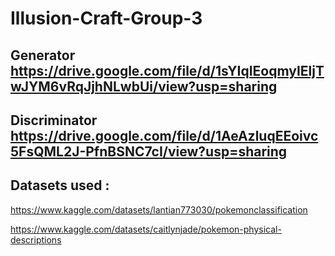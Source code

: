 # Illusion-Craft-Group-3

## Generator https://drive.google.com/file/d/1sYIqIEoqmyIEljTwJYM6vRqJjhNLwbUi/view?usp=sharing

## Discriminator https://drive.google.com/file/d/1AeAzluqEEoivc5FsQML2J-PfnBSNC7cI/view?usp=sharing

## Datasets used :

https://www.kaggle.com/datasets/lantian773030/pokemonclassification

https://www.kaggle.com/datasets/caitlynjade/pokemon-physical-descriptions


